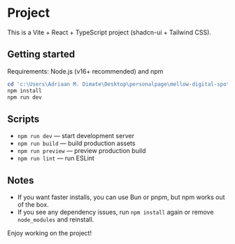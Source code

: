 # Project

This is a Vite + React + TypeScript project (shadcn-ui + Tailwind CSS).

## Getting started

Requirements: Node.js (v16+ recommended) and npm

```powershell
cd 'c:\Users\Adriaan M. Dimate\Desktop\personalpage\mellow-digital-spot-main'
npm install
npm run dev
```

## Scripts

- `npm run dev` — start development server
- `npm run build` — build production assets
- `npm run preview` — preview production build
- `npm run lint` — run ESLint

## Notes

- If you want faster installs, you can use Bun or pnpm, but npm works out of the box.
- If you see any dependency issues, run `npm install` again or remove `node_modules` and reinstall.

Enjoy working on the project!
